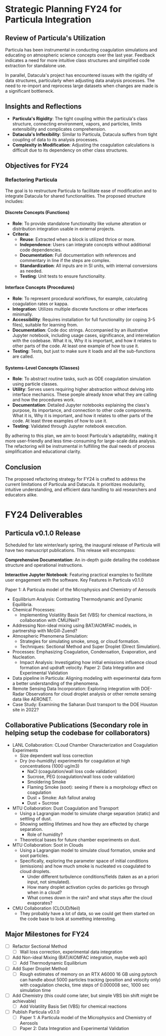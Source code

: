 # Strategic Planning FY24 for Particula Integration

## Review of Particula's Utilization

Particula has been instrumental in conducting coagulation simulations and educating on atmospheric science concepts over the last year. Feedback indicates a need for more intuitive class structures and simplified code extraction for standalone use.

In parallel, Datacula's project has encountered issues with the rigidity of data structures, particularly when adjusting data analysis processes. The need to re-import and reprocess large datasets when changes are made is a significant bottleneck.

## Insights and Reflections

- **Particula's Rigidity**: The tight coupling within the particula's class structure, connecting environment, vapors, and particles, limits extensibility and complicates comprehension.
- **Datacula's Inflexibility**: Similar to Particula, Datacula suffers from tight coupling of data to its analysis processes.
- **Complexity in Modification**: Adjusting the coagulation calculations is difficult due to its dependency on other class structures.

## Objectives for FY24

### Refactoring Particula

The goal is to restructure Particula to facilitate ease of modification and to integrate Datacula for shared functionalities. The proposed structure includes:

#### Discrete Concepts (Functions)

- **Role**: To provide standalone functionality like volume alteration or distribution integration usable in external projects.
- **Criteria**:
  - **Reuse**: Extracted when a block is utilized thrice or more.
  - **Independence**: Users can integrate concepts without additional code dependencies.
  - **Documentation**: Full documentation with references and commentary in line if the steps are complex.
  - **Standardization**: All inputs are in SI units, with internal conversions as needed.
  - **Testing**: Unit tests to ensure functionality.

#### Interface Concepts (Procedures)

- **Role**: To represent procedural workflows, for example, calculating coagulation rates or kappa.
- **Integration**: Utilizes multiple discrete functions or other interfaces minimally.
- **Accessibility**: Requires installation for full functionality (or coping 3-5 files), suitable for learning from.
- **Documentation**: Code doc strings. Accompanied by an illustrative Jupyter notebook, including usage cases, significance, and interrelation with the codebase. What it is, Why it is important, and how it relates to other parts of the code. At least one example of how to use it.
- **Testing**: Tests, but just to make sure it loads and all the sub-functions are called.

#### Systems-Level Concepts (Classes)

- **Role**: To abstract routine tasks, such as ODE coagulation simulation using particle classes.
- **Utility**: Serves users requiring higher abstraction without delving into interface mechanics. These poeple already know what they are calling and how the procedures work.
- **Documentation**: Detailed Jupyter notebooks explaining the class's purpose, its importance, and connection to other code components. What it is, Why it is important, and how it relates to other parts of the code. At least three examples of how to use it.
- **Testing**: Validated through Jupyter notebook execution.

By adhering to this plan, we aim to boost Particula's adaptability, making it more user-friendly and less time-consuming for large-scale data analysis. The refactoring will be instrumental in fulfilling the dual needs of process simplification and educational clarity.

## Conclusion

The proposed refactoring strategy for FY24 is crafted to address the current limitations of Particula and Datacula. It prioritizes modularity, intuitive understanding, and efficient data handling to aid researchers and educators alike.

# FY24 Deliverables

## Particula v0.1.0 Release

Scheduled for late winter/early spring, the inaugural release of Particula will have two manuscript publications. This release will encompass:

**Comprehensive Documentation**: An in-depth guide detailing the codebase structure and operational instructions.

**Interactive Jupyter Notebook**: Featuring practical examples to facilitate user engagement with the software.
Key Features in Particula v0.1.0

Paper 1: A Particula model of the Microphysics and Chemistry of Aerosols
- Equilibrium Analysis: Contrasting Thermodynamic and Dynamic Equilibria.
- Chemical Processes:
  - Implementing Volatility Basis Set (VBS) for chemical reactions, in collaboration with CMU/Neil?
- Addressing Non-ideal mixing using BAT/AIOMFAC models, in partnership with McGill-Zuend?
- Atmospheric Phenomena Simulation:
  - Strategies for simulating smoke, smog, or cloud formation.
  - Techniques: Sectional Method and Super Droplet (Direct Simulation).
- Processes: Emphasizing Coagulation, Condensation, Evaporation, and Nucleation.
  - Impact Analysis: Investigating how initial emissions influence cloud formation and updraft velocity.
Paper 2: Data Integration and Experimental Validation
- Data pipeline in Particula: Aligning modeling with experimental data form a better understanding of the phenomena.
- Remote Sensing Data Incorporation: Exploring integration with DOE-Radar Observations for cloud droplet analysis or other remote sensing data like AERONET.
- Case Study: Examining the Saharan Dust transport to the DOE Houston site in 2022?

## Collaborative Publications (Secondary role in helping setup the codebase for collaborators)

- LANL Collaboration: CLoud Chamber Characterization and Coagulation Experiments
  - Size dependent wall loss correction
  - Dry (no-humidity) experiments for coagulation at high concentrations (1000 ug/m3)
    - NaCl (coagulation/wall loss code validation)
    - Sucrose, PEG (coagulation/wall loss code validation)
    - Smoldering Smoke
    - Flaming Smoke (soot): seeing if there is a morphology effect on coagulation
    - Dust + Smoke: Ash fallout analog
    - Dust + Sucrose
- MTU Collaboration: Dust Coagulation and Transport
  - Using a Lagrangian model to simulate charge separation (static) and settling of dust.
  - Showing settling lifetimes and how they are effected by charge separation.
    - Role of humidity?
  - Theoretical bases for future chamber experiments on dust.
- MTU Collaboration: Soot in Clouds
  - Using a Lagrangian model to simulate cloud formation, smoke and soot particles.
  - Specifically, exploring the parameter space of initial conditions (emissions) and how much smoke is nucleated vs coagulated to cloud droplets.
    - Under different turbulence conditions/fields (taken as an a priori input, not simulated).
    - How many droplet activation cycles do particles go through when in a cloud?
    - What comes down in the rain? and what stays after the cloud evaporates?
- CMU Collaboration (CLOUD/Neil)
  - They probably have a lot of data, so we could get them started on the code base to look at something interesting.

## Major Milestones for FY24

- [ ] Refactor Sectional Method
  - [ ] Wall loss correction, experimental data integration
- [ ] Add Non-ideal Mixing (BAT/AIOMFAC integration, maybe web api)
  - [ ] Add Thermodynamic Equilibrium
- [ ] Add Super Droplet Method
  - [ ] Rough estimates of memory on an RTX A6000 16 GB using pytorch can handle about 5000 particles tracking (position and velocity only) with coagulation checks, time steps of 0.000008 sec, 1000 sec simulation time
- [ ] Add Chemistry (this could come later, but simple VBS bin shift might be achievable)
  - [ ] Add Volatility Basis Set (VBS) for chemical reactions
- [ ] Publish Particula v0.1.0
  - [ ] Paper 1: A Particula model of the Microphysics and Chemistry of Aerosols
  - [ ] Paper 2: Data Integration and Experimental Validation
